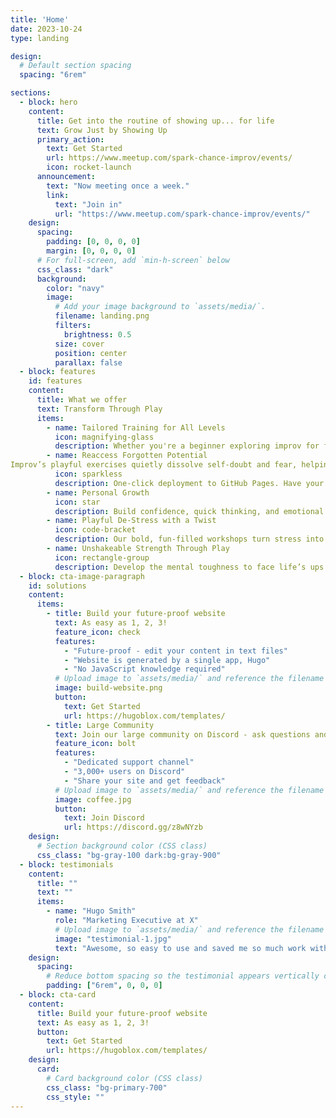 ```yaml
---
title: 'Home'
date: 2023-10-24
type: landing

design:
  # Default section spacing
  spacing: "6rem"

sections:
  - block: hero
    content:
      title: Get into the routine of showing up... for life
      text: Grow Just by Showing Up
      primary_action:
        text: Get Started
        url: https://www.meetup.com/spark-chance-improv/events/
        icon: rocket-launch
      announcement:
        text: "Now meeting once a week."
        link:
          text: "Join in"
          url: "https://www.meetup.com/spark-chance-improv/events/"
    design:
      spacing:
        padding: [0, 0, 0, 0]
        margin: [0, 0, 0, 0]
      # For full-screen, add `min-h-screen` below
      css_class: "dark"
      background:
        color: "navy"
        image:
          # Add your image background to `assets/media/`.
          filename: landing.png
          filters:
            brightness: 0.5
          size: cover
          position: center
          parallax: false
  - block: features
    id: features
    content:
      title: What we offer
      text: Transform Through Play
      items:
        - name: Tailored Training for All Levels
          icon: magnifying-glass
          description: Whether you're a beginner exploring improv for fun or a seasoned clown sharpening your skills, Spark Chance offers customises our meetups for every skill level. From foundational techniques to structured scene work, we meet you where you are.
        - name: Reaccess Forgotten Potential
Improv’s playful exercises quietly dissolve self-doubt and fear, helping you break through personal barriers. Discover newfound confidence and creativity as you embrace spontaneity in a supportive, fun environment.
          icon: sparkless
          description: One-click deployment to GitHub Pages. Have your new website live within 5 minutes!
        - name: Personal Growth
          icon: star
          description: Build confidence, quick thinking, and emotional intelligence through improv. Our exercises, inspired by techniques like Viola Spolin’s, help you navigate life’s challenges with creativity and resilience.
        - name: Playful De-Stress with a Twist
          icon: code-bracket
          description: Our bold, fun-filled workshops turn stress into laughter with a touch of sass. Dive into improv’s quirky world and feel refreshed, no meditation required.
        - name: Unshakeable Strength Through Play
          icon: rectangle-group
          description: Develop the mental toughness to face life’s ups and downs through fun improv scenarios. You’ll master staying grounded and resourceful, ready for any situation with a smile.
  - block: cta-image-paragraph
    id: solutions
    content:
      items:
        - title: Build your future-proof website
          text: As easy as 1, 2, 3!
          feature_icon: check
          features:
            - "Future-proof - edit your content in text files"
            - "Website is generated by a single app, Hugo"
            - "No JavaScript knowledge required"
          # Upload image to `assets/media/` and reference the filename here
          image: build-website.png
          button:
            text: Get Started
            url: https://hugoblox.com/templates/
        - title: Large Community
          text: Join our large community on Discord - ask questions and get live responses
          feature_icon: bolt
          features:
            - "Dedicated support channel"
            - "3,000+ users on Discord"
            - "Share your site and get feedback"
          # Upload image to `assets/media/` and reference the filename here
          image: coffee.jpg
          button:
            text: Join Discord
            url: https://discord.gg/z8wNYzb
    design:
      # Section background color (CSS class)
      css_class: "bg-gray-100 dark:bg-gray-900"
  - block: testimonials
    content:
      title: ""
      text: ""
      items:
        - name: "Hugo Smith"
          role: "Marketing Executive at X"
          # Upload image to `assets/media/` and reference the filename here
          image: "testimonial-1.jpg"
          text: "Awesome, so easy to use and saved me so much work with the swappable pre-designed sections!"
    design:
      spacing:
        # Reduce bottom spacing so the testimonial appears vertically centered between sections
        padding: ["6rem", 0, 0, 0]
  - block: cta-card
    content:
      title: Build your future-proof website
      text: As easy as 1, 2, 3!
      button:
        text: Get Started
        url: https://hugoblox.com/templates/
    design:
      card:
        # Card background color (CSS class)
        css_class: "bg-primary-700"
        css_style: ""
---
```

